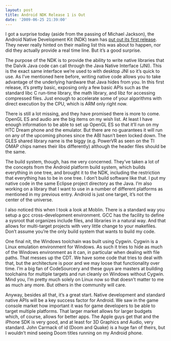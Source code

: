 ```yaml
---
layout: post
title: Android NDK Release 1 is Out
date: '2009-06-25 21:39:00'
---
```



I got a surprise today (aside from the passing of Michael Jackson), the Android Native Development Kit (NDK) team has [put out its first release](http://developer.android.com/sdk/ndk/1.5_r1/index.html). They never really hinted on their mailing list this was about to happen, nor did they actually provide a real time line. But it’s a good surprise.

The purpose of the NDK is to provide the ability to write native libraries that the Dalvik Java code can call through the Java Native Interface (JNI). This is the exact same interface we’re used to with desktop JNI so it’s quick to use. As I’ve mentioned here before, writing native code allows you to take advantage of the underlying hardware that Java hides from you. In this first release, it’s pretty basic, exposing only a few basic APIs such as the standard libc C run-time library, the math library, and libz for accessing compressed files. Just enough to accelerate some of your algorithms with direct execution by the CPU, which is ARM only right now.

There is still a lot missing, and they have promised there is more to come. OpenGL ES and audio are the big items on my wish list. At least I have enough information to be able to set up OpenGL ES so that it’ll run on my HTC Dream phone and the emulator. But there are no guarantees it will run on any of the upcoming phones since the ABI hasn’t been locked down. The GLES shared library name is the biggy (e.g. PowerVR as seen on the TI OMAP chips names their libs differently) although the header files should be the same.

The build system, though, has me very concerned. They’ve taken a lot of the concepts from the Android platform build system, which builds everything in one tree, and brought it to the NDK, including the restriction that everything has to be in one tree. I don’t build software like that. I put my native code in the same Eclipse project directory as the Java. I’m also working on a library that I want to use in a number of different platforms as mentioned in my previous entry. Android is just one target, it’s not the center of the universe.

I also noticed this when I took a look at Moblin. There is a standard way you setup a gcc cross-development environment. GCC has the facility to define a sysroot that organizes include files, and libraries in a natural way. And that allows for multi-target projects with very little change to your makefiles. Don’t assume you’re the only build system that wants to build my code.

One final nit, the Windows toolchain was built using Cygwin. Cygwin is a Linux emulation environment for Windows. As such it tries to hide as much of the Windows environment as it can, in particular when dealing with file paths. That messes up the CDT. We have some code that tries to deal with that, but the architecture is poor and we may loose that functionality over time. I’m a big fan of CodeSourcery and these guys are masters at building toolchains for multiple targets and run cleanly on Windows without Cygwin. Mind you, I’m pretty much solely on Linux now so that doesn’t matter to me as much any more. But others in the community will care.

Anyway, besides all that, it’s a great start. Native development and standard native APIs will be a key success factor for Android. We saw in the game console market how important it was for game developers to be able to target multiple platforms. That larger market allows for larger budgets which, of course, allows for better apps. The Apple guys get that and the iPhone SDK is very good, and at least for 3D Graphics and Audio, very standard. John Carmack of id (Doom and Quake) is a huge fan of theirs, but I wouldn’t mind seeing Doom titles running on my Android phone.


